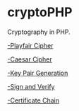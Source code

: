 # cryptoPHP
Cryptography in PHP.

<a href="https://github.com/Macelai/cryptoPHP/tree/master/ICPEduChallenge/Playfair">-Playfair Cipher</a>

<a href="https://github.com/Macelai/cryptoPHP/tree/master/ICPEduChallenge/CaesarCipher">-Caesar Cipher

<a href="https://github.com/Macelai/cryptoPHP/tree/master/ICPEduChallenge/KeyPairGeneration">-Key Pair Generation 

<a href="https://github.com/Macelai/cryptoPHP/tree/master/ICPEduChallenge/SignVerify">-Sign and Verify

<a href="https://github.com/Macelai/cryptoPHP/tree/master/ICPEduChallenge/CertificateChain">-Certificate Chain
